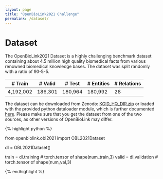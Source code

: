 ```yaml
---
layout: page
title: "OpenBioLink2021 Challenge"
permalink: /dataset/
---
```


# Dataset

The OpenBioLink2021 Dataset is a highly challenging benchmark dataset containing about 4.5 million high quality biomedical facts from various renowned biomedical knowledge bases. The dataset was split randomly with a ratio of 90-5-5.

<div class="table-wrapper" markdown="block">

| # Train   | # Valid | # Test  | # Entities | # Relations |
|-----------|---------|---------|------------|-------------|
| 4,192,002 | 186,301 | 180,964 | 180,992    | 28          |

</div>

The dataset can be downloaded from Zenodo: [KGID_HQ_DIR.zip](https://zenodo.org/record/5361324/files/KGID_HQ_DIR.zip?download=1) or loaded with the provided python dataloader module, which is further documented [here](../obl2021.html#obl2021.OBL2021Dataset). Please make sure that you get the dataset from one of the two sources, as other versions of OpenBioLink may differ. 

{% highlight python %}

from openbiolink.obl2021 import OBL2021Dataset

dl = OBL2021Dataset()

train = dl.training # torch.tensor of shape(num_train,3)
valid = dl.validation # torch.tensor of shape(num_val,3)

{% endhighlight %}